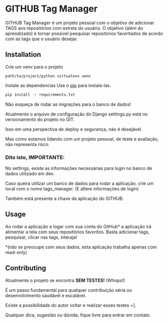 # GITHUB Tag Manager

GITHUB Tag Manager é um projeto pessoal com o objetivo de adicionar TAGS aos repositórios com estrela do usuário.
O objetivo (além do aprendizado) é tornar possível pesquisar repositórios favoritados de acordo com as tags que o usuário desejar.

## Installation

Crie um venv para o projeto

```
path/to/project/python virtualenv venv
```

Instale as dependencias
Use o [pip](https://pip.pypa.io/en/stable/) para instala-las.

```bash
pip install -r requirements.txt
```

Não esqueça de rodar as migrações para o banco de dados!

Atualmente o arquivo de configuração do Django settings.py está no versionamento do projeto no GIT.

Isso em uma perspectiva de deploy e segurança, não é desejável.

Mas como estamos lidando com um projeto pessoal, de teste e avaliação, não representa risco.

### Dito isto, IMPORTANTE:

No settings, existe as informações necessárias para login no banco de dados utilizado em dev.

Caso queira utilizar um banco de dados para rodar a aplicação, crie um local com o nome tags_manager. (E altere informações de login)

Também está presente a chave da aplicação do GITHUB. 

## Usage

Ao rodar a aplicação e logar com sua conta do GitHub* a aplicação irá alimentar a tela com seus repositórios favoritos. Basta adicionar tags, pesquisar, clicar nas tags, interaja!

*(não se preocupe com seus dados, esta aplicação trabalha apenas com read-only)

## Contributing
Atualmente o projeto se encontra **SEM TESTES!** (Whops!)

É um passo fundamental para qualquer contribuição séria ou desenvolvimento saudável e escalável.

Existe a possibilidade do autor voltar e realizar esses testes =].

Qualquer dica, sugestão ou dúvida, fique livre para entrar em contato.

